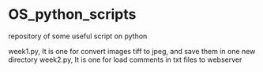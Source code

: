 # OS_python_scripts


repository of some useful script on python

week1.py, It is one for convert images tiff to jpeg, and save them in one new directory
week2.py, It is one for load comments in txt files to webserver
